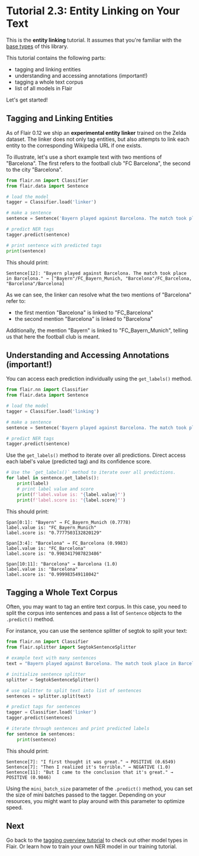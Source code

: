 # Tutorial 2.3: Entity Linking on Your Text

This is the **entity linking** tutorial. It assumes that you're familiar with the
[base types](/resources/docs/TUTORIAL_1_BASICS.md) of this library. 

This tutorial contains the following parts:
* tagging and linking entities  
* understanding and accessing annotations (important!)
* tagging a whole text corpus
* list of all models in Flair

Let's get started!

## Tagging and Linking Entities

As of Flair 0.12 we ship an **experimental entity linker** trained on the Zelda dataset. The linker does not only
tag entities, but also attempts to link each entity to the corresponding Wikipedia URL if one exists. 

To illustrate, let's use a short example text with two mentions of "Barcelona". The first refers to the football club
"FC Barcelona", the second to the city "Barcelona".

```python
from flair.nn import Classifier
from flair.data import Sentence

# load the model
tagger = Classifier.load('linker')

# make a sentence
sentence = Sentence('Bayern played against Barcelona. The match took place in Barcelona.')

# predict NER tags
tagger.predict(sentence)

# print sentence with predicted tags
print(sentence)
```

This should print:
```console
Sentence[12]: "Bayern played against Barcelona. The match took place in Barcelona." → ["Bayern"/FC_Bayern_Munich, "Barcelona"/FC_Barcelona, "Barcelona"/Barcelona]
```

As we can see, the linker can resolve what the two mentions of "Barcelona" refer to: 
- the first mention "Barcelona" is linked to "FC_Barcelona" 
- the second mention "Barcelona" is linked to "Barcelona"

Additionally, the mention "Bayern" is linked to "FC_Bayern_Munich", telling us that here the football club is meant.



## Understanding and Accessing Annotations (important!)

You can access each prediction individually using the `get_labels()` method. 

```python
from flair.nn import Classifier
from flair.data import Sentence

# load the model
tagger = Classifier.load('linking')

# make a sentence
sentence = Sentence('Bayern played against Barcelona. The match took place in Barcelona.')

# predict NER tags
tagger.predict(sentence)
```

Use the `get_labels()` method to iterate over all predictions. Direct access each label's value (predicted tag)
and its confidence score.

```python
# Use the `get_labels()` method to iterate over all predictions. 
for label in sentence.get_labels():
    print(label)
    # print label value and score
    print(f'label.value is: "{label.value}"')
    print(f'label.score is: "{label.score}"')
```

This should print:

```console
Span[0:1]: "Bayern" → FC_Bayern_Munich (0.7778)
label.value is: "FC_Bayern_Munich"
label.score is: "0.7777503132820129"

Span[3:4]: "Barcelona" → FC_Barcelona (0.9983)
label.value is: "FC_Barcelona"
label.score is: "0.9983417987823486"

Span[10:11]: "Barcelona" → Barcelona (1.0)
label.value is: "Barcelona"
label.score is: "0.999983549118042"
```


## Tagging a Whole Text Corpus

Often, you may want to tag an entire text corpus. In this case, you need to split the corpus into sentences and pass a
list of `Sentence` objects to the `.predict()` method.

For instance, you can use the sentence splitter of segtok to split your text:

```python
from flair.nn import Classifier
from flair.splitter import SegtokSentenceSplitter

# example text with many sentences
text = "Bayern played against Barcelona. The match took place in Barcelona."

# initialize sentence splitter
splitter = SegtokSentenceSplitter()

# use splitter to split text into list of sentences
sentences = splitter.split(text)

# predict tags for sentences
tagger = Classifier.load('linker')
tagger.predict(sentences)

# iterate through sentences and print predicted labels
for sentence in sentences:
    print(sentence)
```

This should print: 

```console
Sentence[7]: "I first thought it was great." → POSITIVE (0.6549)
Sentence[7]: "Then I realized it's terrible." → NEGATIVE (1.0)
Sentence[11]: "But I came to the conclusion that it's great." → POSITIVE (0.9846)
```

Using the `mini_batch_size` parameter of the `.predict()` method, you can set the size of mini batches passed to the
tagger. Depending on your resources, you might want to play around with this parameter to optimize speed.

## Next

Go back to the [tagging overview tutorial](/resources/docs/TUTORIAL_TAGGING_OVERVIEW.md) to check out other model types in Flair. Or learn how to train your own NER model in our training tutorial.

